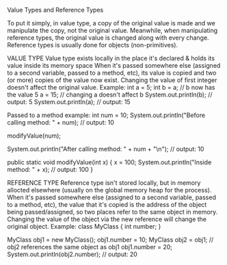 Value Types and Reference Types

To put it simply, in value type, a copy of the original value is made and we manipulate the copy, not the original value. Meanwhile, when manipulating reference types, the original value is changed along with every change. Reference types is usually done for objects (non-primitives).

VALUE TYPE
Value type exists locally in the place it's declared & holds its value inside its memory space
When it's passed somewhere else (assigned to a second variable, passed to a method, etc), its value is copied and two (or more) copies of the value now exist. Changing the value of first integer doesn't affect the original value.
Example:
int a = 5;
int b = a;  // b now has the value 5
a = 15;     // changing a doesn't affect b
System.out.println(b); // output: 5
System.out.println(a); // output: 15

Passed to a method example:
int num = 10;
System.out.println("Before calling method: " + num); // output: 10

modifyValue(num);

System.out.println("After calling method: " + num + "\n"); // output: 10

public static void modifyValue(int x) {
    x = 100;
    System.out.println("Inside method: " + x); // output: 100
}


REFERENCE TYPE
Reference type isn't stored locally, but in memory allocted elsewhere (usually on the global memory heap for the process). When it's passed somewhere else (assigned to a second variable, passed to a method, etc), the value that it's copied is the address of the object being passed/assigned, so two places refer to the same object in memory. Changing the value of the object via the new
reference will change the original object.
Example:
class MyClass {
    int number;
}

MyClass obj1 = new MyClass();
obj1.number = 10;
MyClass obj2 = obj1;  // obj2 references the same object as obj1
obj1.number = 20;
System.out.println(obj2.number);  // output: 20
